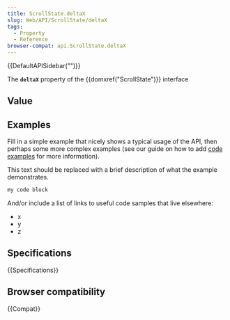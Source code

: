 ```yaml
---
title: ScrollState.deltaX
slug: Web/API/ScrollState/deltaX
tags:
  - Property
  - Reference
browser-compat: api.ScrollState.deltaX
---
```

{{DefaultAPISidebar("")}}

The **`deltaX`** property of the {{domxref("ScrollState")}} interface 

## Value



## Examples

Fill in a simple example that nicely shows a typical usage of the API, then perhaps some more complex examples (see our guide on how to add [code examples](/en-US/docs/MDN/Contribute/Structures/Code_examples) for more information).

This text should be replaced with a brief description of what the example demonstrates.

```js
my code block
```

And/or include a list of links to useful code samples that live elsewhere:

*   x
*   y
*   z

## Specifications

{{Specifications}}

## Browser compatibility

{{Compat}}


